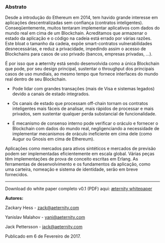 ### Abstrato

Desde a introdução do Ethereum em 2014, tem havido grande interesse em aplicações descentralizadas sem confiança (contratos inteligentes). Conseqüentemente, muitos tentaram implementar aplicativos com dados do mundo real em cima de um Blockchain. Acreditamos que armazenar o estado da aplicação e o código na cadeia está errado por várias razões. Este bloat o tamanho da cadeia, expõe smart-contratos vulnerabilidades desnecessárias, e reduz a privacidade, impedindo assim o acesso de Blockchains para casos de uso privado (bancos, empresas privadas, ...).

É por isso que a æternity está sendo desenvolvida como a única Blockchain que pode, por seu design principal, sustentar o throughput dos principais casos de uso mundiais, ao mesmo tempo que fornece interfaces do mundo real dentro de seu Blockchain.

* Pode lidar com grandes transações (mais de Visa e sistemas legados) devido a canais de estado integrados.

* Os canais de estado que processam off-chain tornam os contratos inteligentes mais fáceis de analisar, mais rápidos de processar e mais privados, sem sustentar qualquer perda substancial de funcionalidade.

* É mecanismo de consenso interno pode verificar o oráculo e fornecer o Blockchain com dados do mundo real, negligenciando a necessidade de implementar mecanismos de oráculo ineficiente em cima dele (como Augur ou Gnosis em cima de Ethereum).

Aplicações como mercados para ativos sintéticos e mercados de previsão podem ser implementadas eficientemente em escala global. Várias peças têm implementações de prova de conceito escritas em Erlang. As ferramentas de desenvolvimento e os fundamentos da aplicação, como uma carteira, nomeação e sistema de identidade, serão em breve fornecidos.

***

Download do white paper completo v0.1 (PDF) aqui: [æternity whitepaper](https://github.com/aeternity/wiki/blob/master/whitepapers/%C3%A6ternity-blockchain-whitepaper.pdf)

**Autores:**

Zackary Hess - zack@aeternity.com

Yanislav Malahov - yani@aeternity.com

Jack Pettersson - jack@aeternity.com


Publicado em 6 de Fevereiro de 2017.
